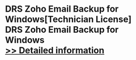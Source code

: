 # DRS Zoho Email Backup for Windows[Technician License]<br />DRS Zoho Email Backup for Windows<br />[>> Detailed information](https://secure.shareit.com/shareit/product.html?productid=301004951&affiliateid=200057808)